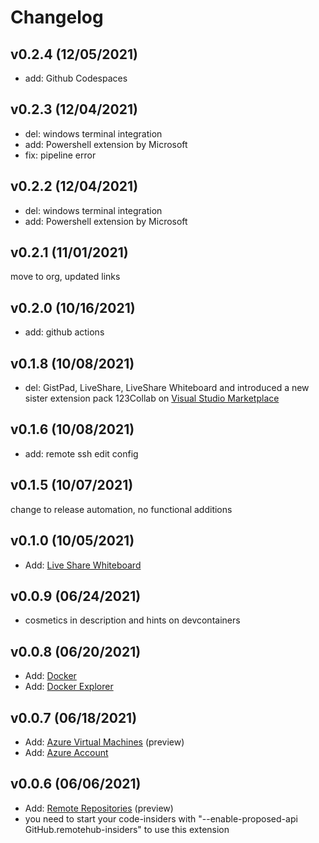 # Changelog

## v0.2.4 (12/05/2021)

- add: Github Codespaces

## v0.2.3 (12/04/2021)

- del: windows terminal integration
- add: Powershell extension by Microsoft
- fix: pipeline error

## v0.2.2 (12/04/2021)

- del: windows terminal integration
- add: Powershell extension by Microsoft

## v0.2.1 (11/01/2021)

move to org, updated links

## v0.2.0 (10/16/2021)

- add: github actions

## v0.1.8 (10/08/2021)

- del: GistPad, LiveShare, LiveShare Whiteboard and introduced a new sister extension pack 123Collab on
[Visual Studio Marketplace](https://marketplace.visualstudio.com/items?itemName=holgerimbery.123collab)

## v0.1.6 (10/08/2021)

- add: remote ssh edit config

## v0.1.5 (10/07/2021)

change to release automation, no functional additions

## v0.1.0 (10/05/2021)

- Add:  [Live Share Whiteboard](https://marketplace.visualstudio.com/items?itemName=lostintangent.vsls-whiteboard)

## v0.0.9 (06/24/2021)

- cosmetics in description and hints on devcontainers

## v0.0.8 (06/20/2021)

- Add: [Docker](https://marketplace.visualstudio.com/items?itemName=ms-azuretools.vscode-docker)
- Add: [Docker Explorer](https://marketplace.visualstudio.com/items?itemName=formulahendry.docker-explorer)

## v0.0.7 (06/18/2021)

- Add: [Azure Virtual Machines](https://marketplace.visualstudio.com/items?itemName=ms-azuretools.vscode-azurevirtualmachines) (preview)
- Add: [Azure Account](https://marketplace.visualstudio.com/items?itemName=ms-vscode.azure-account)

## v0.0.6 (06/06/2021)

- Add: [Remote Repositories](https://marketplace.visualstudio.com/items?itemName=GitHub.remotehub-insiders) (preview)
- you need to start your code-insiders with "--enable-proposed-api GitHub.remotehub-insiders" to use this extension
